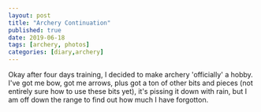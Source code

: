 ```yaml
---
layout: post
title: "Archery Continuation"
published: true
date: 2019-06-18
tags: [archery, photos]
categories: [diary,archery]
---
```

Okay after four days training, I decided to make archery 'officially' a hobby.  I've got me bow, got me arrows, plus got a ton of other bits and pieces (not entirely sure how to use these bits yet), it's pissing it down with rain, but I am off down the range to find out how much I have forgotton.
